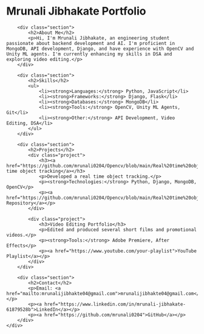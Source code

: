 <!DOCTYPE html>
<html lang="en">
<head>
    <meta charset="UTF-8">
    <meta name="viewport" content="width=device-width, initial-scale=1.0">
    <link rel="stylesheet" type="text/css" href="styles.css">
    <title>Mrunali Jibhakate Portfolio</title>
</head>
<body>
    <div class="container">
        <h1>Mrunali Jibhakate Portfolio</h1>

        <div class="section">
            <h2>About Me</h2>
            <p>Hi, I'm Mrunali Jibhakate, an engineering student passionate about backend development and AI. I'm proficient in MongoDB, API development, Django, and have experience with OpenCV and Unity ML agents. I'm currently enhancing my skills in DSA and exploring video editing.</p>
        </div>

        <div class="section">
            <h2>Skills</h2>
            <ul>
                <li><strong>Languages:</strong> Python, JavaScript</li>
                <li><strong>Frameworks:</strong> Django, Flask</li>
                <li><strong>Databases:</strong> MongoDB</li>
                <li><strong>Tools:</strong> OpenCV, Unity ML Agents, Git</li>
                <li><strong>Other:</strong> API Development, Video Editing, DSA</li>
            </ul>
        </div>

        <div class="section">
            <h2>Projects</h2>
            <div class="project">
                <h3><a href="https://github.com/mrunali0204/Opencv/blob/main/Real%20time%20object%20tracking">Real time object tracking</a></h3>
                <p>Developed a real time object tracking.</p>
                <p><strong>Technologies:</strong> Python, Django, MongoDB, OpenCV</p>
                <p><a href="https://github.com/mrunali0204/Opencv/blob/main/Real%20time%20object%20tracking">GitHub Repository</a></p>
            </div>

            <div class="project">
                <h3>Video Editing Portfolio</h3>
                <p>Edited and produced several short films and promotional videos.</p>
                <p><strong>Tools:</strong> Adobe Premiere, After Effects</p>
                <p><a href="https://www.youtube.com/your-playlist">YouTube Playlist</a></p>
            </div>
        </div>

        <div class="section">
            <h2>Contact</h2>
            <p>Email: <a href="mailto:mrunalijibhakte04@gmail.com">mrunalijibhakte04@gmail.com</a></p>
            <p><a href="https://www.linkedin.com/in/mrunali-jibhakate-61879528b">LinkedIn</a></p>
            <p><a href="https://github.com/mrunali0204">GitHub</a></p>
        </div>
    </div>
</body>
</html>

